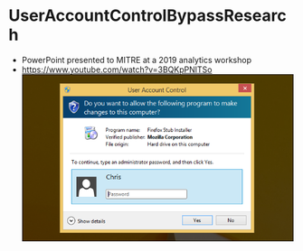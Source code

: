 # UserAccountControlBypassResearch
* PowerPoint presented to MITRE at a 2019 analytics workshop
* https://www.youtube.com/watch?v=3BQKpPNlTSo
![alt text](https://github.com/CoolHandSquid/UserAccountControlBypassResearch/blob/main/uac.png)
